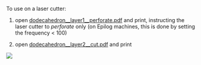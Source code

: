 To use on a laser cutter:

1. open [dodecahedron__layer1__perforate.pdf](https://rawgithub.com/DeeNewcum/laser_cutter/master/dodecahedron/dodecahedron__layer1__perforate.pdf) and print, instructing the laser cutter to *perforate* only  (on Epilog machines, this is done by setting the frequency < 100)

2. open [dodecahedron__layer2__cut.pdf](https://rawgithub.com/DeeNewcum/laser_cutter/master/dodecahedron/dodecahedron__layer2__cut.pdf) and print

![](https://raw.github.com/DeeNewcum/laser_cutter/master/dodecahedron/dodecahedron.png)
